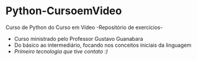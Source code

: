 # Python-CursoemVideo
 Curso de Python do Curso em Vídeo
         -Repositório de exercícios-
 - Curso ministrado pelo Professor Gustavo Guanabara 
 - Do básico ao intermediário, focando nos conceitos iniciais da linguagem
 - *Primeiro tecnologia que tive contato :)*

